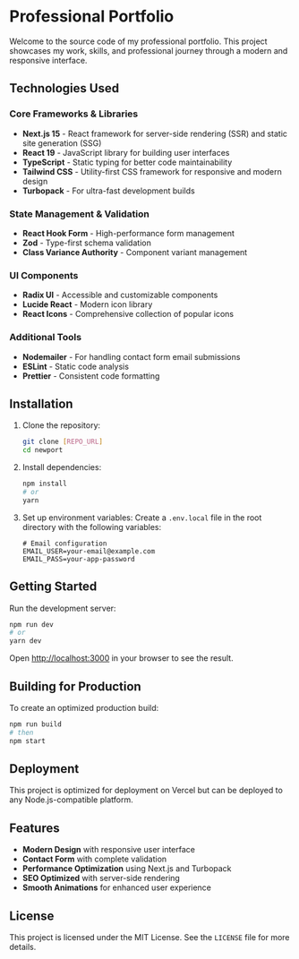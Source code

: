 # Professional Portfolio

Welcome to the source code of my professional portfolio. This project showcases my work, skills, and professional journey through a modern and responsive interface.

## Technologies Used

### Core Frameworks & Libraries

- **Next.js 15** - React framework for server-side rendering (SSR) and static site generation (SSG)
- **React 19** - JavaScript library for building user interfaces
- **TypeScript** - Static typing for better code maintainability
- **Tailwind CSS** - Utility-first CSS framework for responsive and modern design
- **Turbopack** - For ultra-fast development builds

### State Management & Validation

- **React Hook Form** - High-performance form management
- **Zod** - Type-first schema validation
- **Class Variance Authority** - Component variant management

### UI Components

- **Radix UI** - Accessible and customizable components
- **Lucide React** - Modern icon library
- **React Icons** - Comprehensive collection of popular icons

### Additional Tools

- **Nodemailer** - For handling contact form email submissions
- **ESLint** - Static code analysis
- **Prettier** - Consistent code formatting

## Installation

1. Clone the repository:
   ```bash
   git clone [REPO_URL]
   cd newport
   ```

2. Install dependencies:
   ```bash
   npm install
   # or
   yarn
   ```

3. Set up environment variables:
   Create a `.env.local` file in the root directory with the following variables:
   ```env
   # Email configuration
   EMAIL_USER=your-email@example.com
   EMAIL_PASS=your-app-password
   ```

## Getting Started

Run the development server:

```bash
npm run dev
# or
yarn dev
```

Open [http://localhost:3000](http://localhost:3000) in your browser to see the result.

## Building for Production

To create an optimized production build:

```bash
npm run build
# then
npm start
```

## Deployment

This project is optimized for deployment on Vercel but can be deployed to any Node.js-compatible platform.

## Features

- **Modern Design** with responsive user interface
- **Contact Form** with complete validation
- **Performance Optimization** using Next.js and Turbopack
- **SEO Optimized** with server-side rendering
- **Smooth Animations** for enhanced user experience

## License

This project is licensed under the MIT License. See the `LICENSE` file for more details.